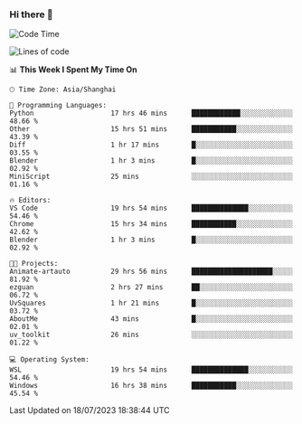 ### Hi there 👋

<!--
**GwenKaplan/GwenKaplan** is a ✨ _special_ ✨ repository because its `README.md` (this file) appears on your GitHub profile.

Here are some ideas to get you started:

- 🔭 I’m currently working on ...
- 🌱 I’m currently learning ...
- 👯 I’m looking to collaborate on ...
- 🤔 I’m looking for help with ...
- 💬 Ask me about ...
- 📫 How to reach me: ...
- 😄 Pronouns: ...
- ⚡ Fun fact: ...
-->

<!--START_SECTION:waka-->
![Code Time](http://img.shields.io/badge/Code%20Time-201%20hrs%2052%20mins-blue)

![Lines of code](https://img.shields.io/badge/From%20Hello%20World%20I%27ve%20Written-6.0%20thousand%20lines%20of%20code-blue)

📊 **This Week I Spent My Time On** 

```text
🕑︎ Time Zone: Asia/Shanghai

💬 Programming Languages: 
Python                   17 hrs 46 mins      ████████████░░░░░░░░░░░░░   48.66 % 
Other                    15 hrs 51 mins      ███████████░░░░░░░░░░░░░░   43.39 % 
Diff                     1 hr 17 mins        █░░░░░░░░░░░░░░░░░░░░░░░░   03.55 % 
Blender                  1 hr 3 mins         █░░░░░░░░░░░░░░░░░░░░░░░░   02.92 % 
MiniScript               25 mins             ░░░░░░░░░░░░░░░░░░░░░░░░░   01.16 % 

🔥 Editors: 
VS Code                  19 hrs 54 mins      ██████████████░░░░░░░░░░░   54.46 % 
Chrome                   15 hrs 34 mins      ███████████░░░░░░░░░░░░░░   42.62 % 
Blender                  1 hr 3 mins         █░░░░░░░░░░░░░░░░░░░░░░░░   02.92 % 

🐱‍💻 Projects: 
Animate-artauto          29 hrs 56 mins      ████████████████████░░░░░   81.92 % 
ezguan                   2 hrs 27 mins       ██░░░░░░░░░░░░░░░░░░░░░░░   06.72 % 
UvSquares                1 hr 21 mins        █░░░░░░░░░░░░░░░░░░░░░░░░   03.72 % 
AboutMe                  43 mins             █░░░░░░░░░░░░░░░░░░░░░░░░   02.01 % 
uv_toolkit               26 mins             ░░░░░░░░░░░░░░░░░░░░░░░░░   01.22 % 

💻 Operating System: 
WSL                      19 hrs 54 mins      ██████████████░░░░░░░░░░░   54.46 % 
Windows                  16 hrs 38 mins      ███████████░░░░░░░░░░░░░░   45.54 % 
```


 Last Updated on 18/07/2023 18:38:44 UTC
<!--END_SECTION:waka-->
